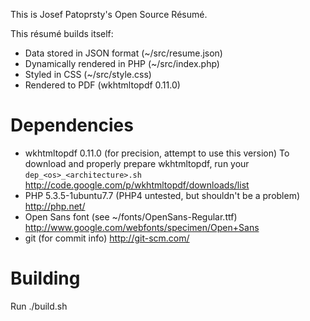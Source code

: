 This is Josef Patoprsty's Open Source Résumé.

This résumé builds itself:

* Data stored in JSON format (~/src/resume.json)
* Dynamically rendered in PHP (~/src/index.php)
* Styled in CSS (~/src/style.css)
* Rendered to PDF (wkhtmltopdf 0.11.0)

Dependencies
============

* wkhtmltopdf 0.11.0 (for precision, attempt to use this version)
  To download and properly prepare wkhtmltopdf, run your `dep_<os>_<architecture>.sh`
  http://code.google.com/p/wkhtmltopdf/downloads/list
* PHP 5.3.5-1ubuntu7.7 (PHP4 untested, but shouldn't be a problem)
  http://php.net/
* Open Sans font (see ~/fonts/OpenSans-Regular.ttf)
  http://www.google.com/webfonts/specimen/Open+Sans
* git (for commit info)
  http://git-scm.com/
  

Building
========

Run ./build.sh
